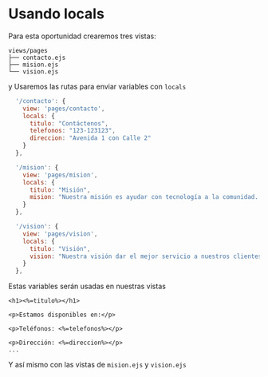 # Usando locals

Para esta oportunidad crearemos tres vistas:

```
views/pages
├── contacto.ejs
├── mision.ejs
└── vision.ejs
```

y Usaremos las rutas para enviar variables con `locals`

```Javascript
  '/contacto': {
    view: 'pages/contacto',
    locals: {
      titulo: "Contáctenos",
      telefonos: "123-123123",
      direccion: "Avenida 1 con Calle 2"
    }
  },

  '/mision': {
    view: 'pages/mision',
    locals: {
      titulo: "Misión",
      mision: "Nuestra misión es ayudar con tecnología a la comunidad..."
    }
  },

  '/vision': {
    view: 'pages/vision',
    locals: {
      titulo: "Visión",
      vision: "Nuestra visión dar el mejor servicio a nuestros clientes..."
    }
  },
```

Estas variables serán usadas en nuestras vistas


```EJS
<h1><%=titulo%></h1>

<p>Estamos disponibles en:</p>

<p>Teléfonos: <%=telefonos%></p>

<p>Dirección: <%=direccion%></p>
...
```

Y así mismo con las vistas de `mision.ejs` y `vision.ejs`

